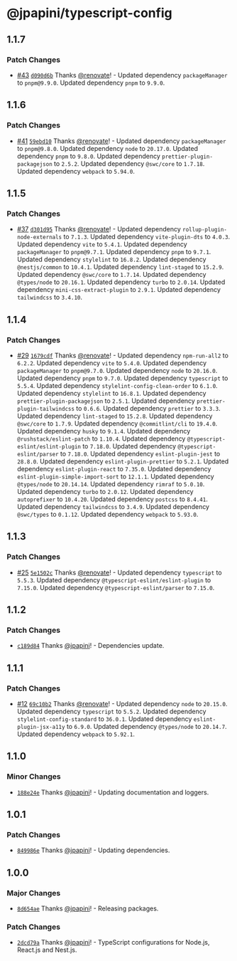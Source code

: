 # @jpapini/typescript-config

## 1.1.7

### Patch Changes

-   [#43](https://github.com/jpapini/shared-packages/pull/43) [`d090d6b`](https://github.com/jpapini/shared-packages/commit/d090d6b29762128853e48d60fb3f43cdf859e584) Thanks [@renovate](https://github.com/apps/renovate)! - Updated dependency `packageManager` to `pnpm@9.9.0`.
    Updated dependency `pnpm` to `9.9.0`.

## 1.1.6

### Patch Changes

-   [#41](https://github.com/jpapini/shared-packages/pull/41) [`59ebd10`](https://github.com/jpapini/shared-packages/commit/59ebd1010cde89bf711dff74b9e36362aeeb8388) Thanks [@renovate](https://github.com/apps/renovate)! - Updated dependency `packageManager` to `pnpm@9.8.0`.
    Updated dependency `node` to `20.17.0`.
    Updated dependency `pnpm` to `9.8.0`.
    Updated dependency `prettier-plugin-packagejson` to `2.5.2`.
    Updated dependency `@swc/core` to `1.7.18`.
    Updated dependency `webpack` to `5.94.0`.

## 1.1.5

### Patch Changes

-   [#37](https://github.com/jpapini/shared-packages/pull/37) [`d301d95`](https://github.com/jpapini/shared-packages/commit/d301d95fdc24c4a1a26d7eb1e4d31c6e38161eb5) Thanks [@renovate](https://github.com/apps/renovate)! - Updated dependency `rollup-plugin-node-externals` to `7.1.3`.
    Updated dependency `vite-plugin-dts` to `4.0.3`.
    Updated dependency `vite` to `5.4.1`.
    Updated dependency `packageManager` to `pnpm@9.7.1`.
    Updated dependency `pnpm` to `9.7.1`.
    Updated dependency `stylelint` to `16.8.2`.
    Updated dependency `@nestjs/common` to `10.4.1`.
    Updated dependency `lint-staged` to `15.2.9`.
    Updated dependency `@swc/core` to `1.7.14`.
    Updated dependency `@types/node` to `20.16.1`.
    Updated dependency `turbo` to `2.0.14`.
    Updated dependency `mini-css-extract-plugin` to `2.9.1`.
    Updated dependency `tailwindcss` to `3.4.10`.

## 1.1.4

### Patch Changes

-   [#29](https://github.com/jpapini/shared-packages/pull/29) [`1679cdf`](https://github.com/jpapini/shared-packages/commit/1679cdf896b339aa237b04f128b314cb4ec37253) Thanks [@renovate](https://github.com/apps/renovate)! - Updated dependency `npm-run-all2` to `6.2.2`.
    Updated dependency `vite` to `5.4.0`.
    Updated dependency `packageManager` to `pnpm@9.7.0`.
    Updated dependency `node` to `20.16.0`.
    Updated dependency `pnpm` to `9.7.0`.
    Updated dependency `typescript` to `5.5.4`.
    Updated dependency `stylelint-config-clean-order` to `6.1.0`.
    Updated dependency `stylelint` to `16.8.1`.
    Updated dependency `prettier-plugin-packagejson` to `2.5.1`.
    Updated dependency `prettier-plugin-tailwindcss` to `0.6.6`.
    Updated dependency `prettier` to `3.3.3`.
    Updated dependency `lint-staged` to `15.2.8`.
    Updated dependency `@swc/core` to `1.7.9`.
    Updated dependency `@commitlint/cli` to `19.4.0`.
    Updated dependency `husky` to `9.1.4`.
    Updated dependency `@rushstack/eslint-patch` to `1.10.4`.
    Updated dependency `@typescript-eslint/eslint-plugin` to `7.18.0`.
    Updated dependency `@typescript-eslint/parser` to `7.18.0`.
    Updated dependency `eslint-plugin-jest` to `28.8.0`.
    Updated dependency `eslint-plugin-prettier` to `5.2.1`.
    Updated dependency `eslint-plugin-react` to `7.35.0`.
    Updated dependency `eslint-plugin-simple-import-sort` to `12.1.1`.
    Updated dependency `@types/node` to `20.14.14`.
    Updated dependency `rimraf` to `5.0.10`.
    Updated dependency `turbo` to `2.0.12`.
    Updated dependency `autoprefixer` to `10.4.20`.
    Updated dependency `postcss` to `8.4.41`.
    Updated dependency `tailwindcss` to `3.4.9`.
    Updated dependency `@swc/types` to `0.1.12`.
    Updated dependency `webpack` to `5.93.0`.

## 1.1.3

### Patch Changes

-   [#25](https://github.com/jpapini/shared-packages/pull/25) [`5e1502c`](https://github.com/jpapini/shared-packages/commit/5e1502c633539e9b344ed5c0cc3f1a13977215d1) Thanks [@renovate](https://github.com/apps/renovate)! - Updated dependency `typescript` to `5.5.3`.
    Updated dependency `@typescript-eslint/eslint-plugin` to `7.15.0`.
    Updated dependency `@typescript-eslint/parser` to `7.15.0`.

## 1.1.2

### Patch Changes

-   [`c189d84`](https://github.com/jpapini/shared-packages/commit/c189d845dd2e12474dfb4955277a4595b47ba0ed) Thanks [@jpapini](https://github.com/jpapini)! - Dependencies update.

## 1.1.1

### Patch Changes

-   [#12](https://github.com/jpapini/shared-packages/pull/12) [`69c10b2`](https://github.com/jpapini/shared-packages/commit/69c10b24607fbc7c554162901fdb0fbefe7bc8fd) Thanks [@renovate](https://github.com/apps/renovate)! - Updated dependency `node` to `20.15.0`.
    Updated dependency `typescript` to `5.5.2`.
    Updated dependency `stylelint-config-standard` to `36.0.1`.
    Updated dependency `eslint-plugin-jsx-a11y` to `6.9.0`.
    Updated dependency `@types/node` to `20.14.7`.
    Updated dependency `webpack` to `5.92.1`.

## 1.1.0

### Minor Changes

-   [`188e24e`](https://github.com/jpapini/shared-packages/commit/188e24e00821ee32eef97e1e22099f7de5e85a46) Thanks [@jpapini](https://github.com/jpapini)! - Updating documentation and loggers.

## 1.0.1

### Patch Changes

-   [`849986e`](https://github.com/jpapini/shared-packages/commit/849986e9cee2065f5096b69e5523f72076ec7a1e) Thanks [@jpapini](https://github.com/jpapini)! - Updating dependencies.

## 1.0.0

### Major Changes

-   [`8d654ae`](https://github.com/jpapini/shared-packages/commit/8d654aec92158cda9d89308e7851675e4e65ffa8) Thanks [@jpapini](https://github.com/jpapini)! - Releasing packages.

### Patch Changes

-   [`2dcd79a`](https://github.com/jpapini/shared-packages/commit/2dcd79a563bf12510748dc60cf3f7f2aefb39e54) Thanks [@jpapini](https://github.com/jpapini)! - TypeScript configurations for Node.js, React.js and Nest.js.
